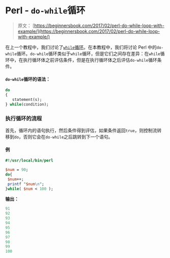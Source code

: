 # Perl - `do-while`循环

> 原文： [https://beginnersbook.com/2017/02/perl-do-while-loop-with-example/](https://beginnersbook.com/2017/02/perl-do-while-loop-with-example/)

在上一个教程中，我们讨论了[`while`循环](https://beginnersbook.com/2017/02/while-loop-in-perl-with-example/)。在本教程中，我们将讨论 Perl 中的`do-while`循环。`do-while`循环类似于`while`循环，但是它们之间存在差异：在`while`循环中，在执行循环体之前评估条件，但是在执行循环体之后评估`do-while`循环条件。

#### `do-while`循环的语法：

```perl
do
{
   statement(s);
} while(condition);
```

### 执行循环的流程

首先，循环内的语句执行，然后条件得到评估，如果条件返回`true`，则控制流转移到`do`，否则它会在`do-while`之后跳转到下一个语句。

#### 例

```perl
#!/usr/local/bin/perl

$num = 90;
do{
 $num++;
 printf "$num\n";
}while( $num < 100 );
```

**输出：**

```perl
91
92
93
94
95
96
97
98
99
100
```